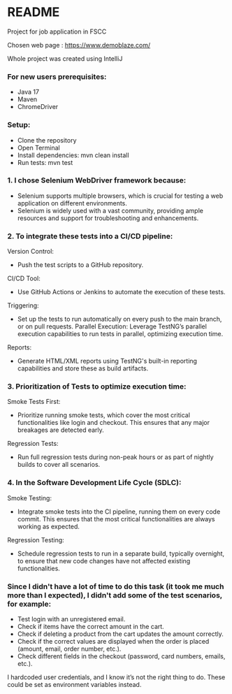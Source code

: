 # README

Project for job application in FSCC

Chosen web page : https://www.demoblaze.com/

Whole project was created using IntelliJ

### For new users prerequisites:

 - Java 17
 - Maven
 - ChromeDriver

### Setup:

- Clone the repository
- Open Terminal
- Install dependencies: mvn clean install
- Run tests: mvn test


### 1. I chose Selenium WebDriver framework because:
- Selenium supports multiple browsers, which is crucial for testing a web application on different environments.
- Selenium is widely used with a vast community, providing ample resources and support for troubleshooting and enhancements.
### 2. To integrate these tests into a CI/CD pipeline:

Version Control: 
- Push the test scripts to a GitHub repository.

CI/CD Tool: 
- Use GitHub Actions or Jenkins to automate the execution of these tests.

Triggering:
- Set up the tests to run automatically on every push to the main branch, or on pull requests.
Parallel Execution: Leverage TestNG’s parallel execution capabilities to run tests in parallel, optimizing execution time.

Reports:
- Generate HTML/XML reports using TestNG's built-in reporting capabilities and store these as build artifacts.


### 3. Prioritization of Tests to optimize execution time:

Smoke Tests First: 
- Prioritize running smoke tests, which cover the most critical functionalities like login and checkout. This ensures that any major breakages are detected early.

Regression Tests: 
- Run full regression tests during non-peak hours or as part of nightly builds to cover all scenarios.

### 4. In the Software Development Life Cycle (SDLC):

Smoke Testing: 
- Integrate smoke tests into the CI pipeline, running them on every code commit. This ensures that the most critical functionalities are always working as expected.

Regression Testing: 
- Schedule regression tests to run in a separate build, typically overnight, to ensure that new code changes have not affected existing functionalities.



### Since I didn't have a lot of time to do this task (it took me much more than I expected), I didn't add some of the test scenarios, for example:

- Test login with an unregistered email.
- Check if items have the correct amount in the cart.
- Check if deleting a product from the cart updates the amount correctly.
- Check if the correct values are displayed when the order is placed (amount, email, order number, etc.).
- Check different fields in the checkout (password, card numbers, emails, etc.).

I hardcoded user credentials, and I know it’s not the right thing to do. These could be set as environment variables instead.
